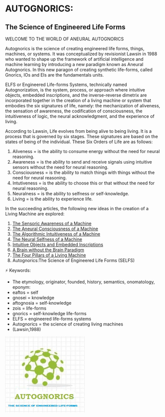 # AUTOGNORICS: 
## The Science of Engineered Life Forms

WELCOME TO THE WORLD OF ANEURAL AUTOGNORICS

Autognorics is the science of creating engineered life forms, things, machines, or systems. It was conceptualized by revisionist Lawsin in 1988 who wanted to shape up the framework of artificial intelligence and machine learning by introducing a new paradigm known as Aneural Autognorics. In this new paragon of creating synthetic life-forms, called Gnorics, IOs and EIs are the fundamentals units. 

ELFS or Engineered Life-forms Systems, technically named Autognorization, is the system, process, or approach where intuitive objects, embedded inscriptions, and the inverse-reverse dimetrix are incorporated together in the creation of a living machine or system that embodies the six signatures of life, namely: the mechanization of aliveness, the sensation of awareness, the codification of consciousness, the intuitiveness of logic, the neural acknowledgment, and the experience of living.

According to Lawsin, Life evolves from being alive to being living. It is a process that is governed by six stages. These signatures are based on the states of being of the individual. These Six Orders of Life are as follows:

1. Aliveness = is the ability to consume energy without the need for neural reasoning.
2. Awareness = is the ability to send and receive signals using intuitive sensors without the need for neural reasoning.
3. Consciousness = is the ability to match things with things without the need for neural reasoning.
4. Intutiveness = is the ability to choose this or that without the need for neural reasoning.
5. Neuralness = is the ability to selfness or self-knowledge.
6. Living = is the ability to experience life.

In the succeeding articles, the following new ideas in the creation of a Living Machine are explored:
1. [The Sensoric Awareness of a Machine](https://autognorics.github.io/Sensoric_Awareness/)
2. [The Aneural Consciousness of a Machine](https://autognorics.github.io/Aneural_Consciousness/)
3. [The Algorithmic Intuitiveness of a Machine](https://autognorics.github.io/Algorithmic_Intuitiveness/)
4. [The Neural Selfness of a Machine](https://autognorics.github.io/) 
5. [Intuitive Objects and Embedded Inscriptions](https://autognorics.github.io/Intuitive_Objects/)
6. [A Brain without the Brain Paradigm](https://autognorics.github.io/Aneural-Network-System/)
7. [The Four Pillars of a Living Machine](https://autognorics.github.io/Engineered_Life_Forms/)
8. Autognorics:The Science of Engineered Life Forms (SELFS)


⚡ Keywords: 
- The etymology, originator, founded, history, semantics, onomatology, eponym:
- eaftos = self
- gnosei = knowledge
- aftognosia = self-knowledge
- zois = life-forms
- gnorics = self-knowledge life-forms
- ELFS = engineered life-forms systems
- Autognorics = the science of creating living machines
- (Lawsin,1988)

![autognorics](gnorics.jpg)
